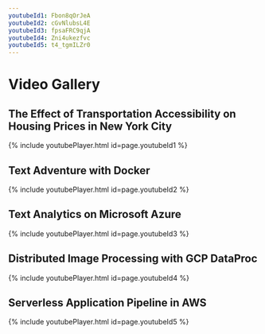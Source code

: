 ```yaml
---
youtubeId1: Fbon8qOrJeA
youtubeId2: cGvNlubsL4E
youtubeId3: fpsaFRC9qjA
youtubeId4: Zni4ukezfvc
youtubeId5: t4_tgmILZr0
---
```

# Video Gallery

## The Effect of Transportation Accessibility on Housing Prices in New York City
{% include youtubePlayer.html id=page.youtubeId1 %}

## Text Adventure with Docker
{% include youtubePlayer.html id=page.youtubeId2 %}

## Text Analytics on Microsoft Azure
{% include youtubePlayer.html id=page.youtubeId3 %}

## Distributed Image Processing with GCP DataProc
{% include youtubePlayer.html id=page.youtubeId4 %}

## Serverless Application Pipeline in AWS
{% include youtubePlayer.html id=page.youtubeId5 %}


